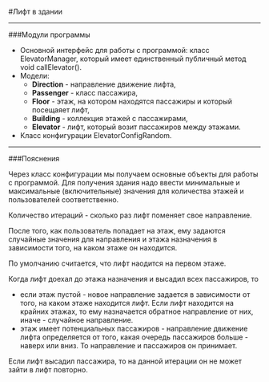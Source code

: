 #Лифт в здании

---

###Модули программы

- Основной интерфейс для работы с программой: класс ElevatorManager, который имеет единственный публичный метод void callElevator().
- Модели: 
  - **Direction** - направление движение лифта,
  - **Passenger** - класс пассажира,
  - **Floor** - этаж, на котором находятся пассажиры и который посещаяет лифт,
  - **Building** - коллекция этажей с пассажирами,
  - **Elevator** - лифт, который возит пассажиров между этажами.
- Класс конфигурации ElevatorConfigRandom.
---

###Пояснения

Через класс конфигурации мы получаем основные объекты для работы с программой. Для получения здания надо ввести минимальные и максимальные (включительные) значения для количества этажей и пользователей соответственно.

Количество итераций - сколько раз лифт поменяет свое направление.

После того, как пользователь попадает на этаж, ему задаются случайные значения для направления и этажа назначения в зависимости того, на каком этаже он находится.

По умолчанию считается, что лифт наодится на первом этаже.

Когда лифт доехал до этажа назначения и высадил всех пассажиров, то
- если этаж пустой - новое направление задается в зависимости от того, на каком этаже находится лифт. Если лифт находится на крайних этажах, то ему назначается обратное направление от них, иначе - случайное направление.
- этаж имеет потенциальных пассажиров - направление движение лифта определяется от того, какая очередь пассажиров больше - наверх или вниз. То направление и пассажиров он принимает.

Если лифт высадил пассажира, то на данной итерации он не может зайти в лифт повторно.

